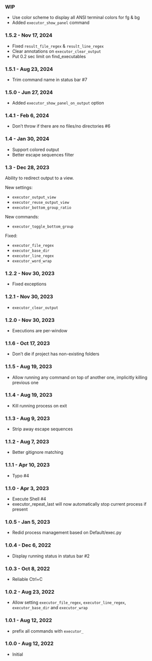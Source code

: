 ### WIP

- Use color scheme to display all ANSI terminal colors for fg & bg
- Added `executor_show_panel` command

### 1.5.2 - Nov 17, 2024

- Fixed `result_file_regex` & `result_line_regex`
- Clear annotations on `executor_clear_output`
- Put 0.2 sec limit on find_executables

### 1.5.1 - Aug 23, 2024

- Trim command name in status bar #7

### 1.5.0 - Jun 27, 2024

- Added `executor_show_panel_on_output` option

### 1.4.1 - Feb 6, 2024

- Don’t throw if there are no files/no directories #6

### 1.4 - Jan 30, 2024

- Support colored output
- Better escape sequences filter

### 1.3 - Dec 28, 2023

Ability to redirect output to a view.

New settings:

- `executor_output_view`
- `executor_reuse_output_view`
- `executor_bottom_group_ratio`

New commands:

- `executor_toggle_bottom_group`

Fixed:

- `executor_file_regex`
- `executor_base_dir`
- `executor_line_regex`
- `executor_word_wrap`

### 1.2.2 - Nov 30, 2023

- Fixed exceptions

### 1.2.1 - Nov 30, 2023

- `executor_clear_output`

### 1.2.0 - Nov 30, 2023

- Executions are per-window

### 1.1.6 - Oct 17, 2023

- Don’t die if project has non-existing folders

### 1.1.5 - Aug 19, 2023

- Allow running any command on top of another one, implicitly killing previous one

### 1.1.4 - Aug 19, 2023

- Kill running process on exit

### 1.1.3 - Aug 9, 2023

- Strip away escape sequences

### 1.1.2 - Aug 7, 2023

- Better gitignore matching

### 1.1.1 - Apr 10, 2023

- Typo #4

### 1.1.0 - Apr 3, 2023

- Execute Shell #4
- executor_repeat_last will now automatically stop current process if present

### 1.0.5 - Jan 5, 2023

- Redid process management based on Default/exec.py

### 1.0.4 - Dec 6, 2022

- Display running status in status bar #2

### 1.0.3 - Oct 8, 2022

- Reliable Ctrl+C

### 1.0.2 - Aug 23, 2022

- Allow setting `executor_file_regex`, `executor_line_regex`, `executor_base_dir` and `executor_wrap`

### 1.0.1 - Aug 12, 2022

- prefix all commands with `executor_`

### 1.0.0 - Aug 12, 2022

- Initial